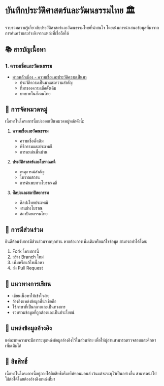 # บันทึกประวัติศาสตร์และวัฒนธรรมไทย 🏛️

รวบรวมความรู้เกี่ยวกับประวัติศาสตร์และวัฒนธรรมไทยที่น่าสนใจ โดยเน้นการนำเสนอข้อมูลที่มาจากการค้นคว้าและอ้างอิงจากแหล่งที่เชื่อถือได้

## 📚 สารบัญเนื้อหา

### 1. ความเชื่อและวัฒนธรรม
- [ศาลหลักเมือง - ความเชื่อและประวัติความเป็นมา](city-pillar/README.md)
  - ประวัติความเป็นมาและความสำคัญ
  - ที่มาของความเชื่อดั้งเดิม
  - บทบาทในสังคมไทย

## 📝 การจัดหมวดหมู่

เนื้อหาในโครงการนี้แบ่งออกเป็นหมวดหมู่หลักดังนี้:

1. **ความเชื่อและวัฒนธรรม**
   - ความเชื่อดั้งเดิม
   - พิธีกรรมและประเพณี
   - การละเล่นพื้นบ้าน

2. **ประวัติศาสตร์และโบราณคดี**
   - เหตุการณ์สำคัญ
   - โบราณสถาน
   - การค้นพบทางโบราณคดี

3. **ศิลปะและสถาปัตยกรรม**
   - ศิลปะไทยประเพณี
   - งานช่างโบราณ
   - สถาปัตยกรรมไทย

## 🤝 การมีส่วนร่วม

ยินดีต้อนรับการมีส่วนร่วมจากทุกท่าน หากต้องการเพิ่มเติมหรือแก้ไขข้อมูล สามารถทำได้โดย:

1. Fork โครงการนี้
2. สร้าง Branch ใหม่
3. เพิ่มหรือแก้ไขเนื้อหา
4. ส่ง Pull Request

## 📖 แนวทางการเขียน

- เขียนเนื้อหาให้เข้าใจง่าย
- อ้างอิงแหล่งข้อมูลที่น่าเชื่อถือ
- ใช้ภาษาที่เป็นกลางและเป็นทางการ
- รวบรวมข้อมูลที่ถูกต้องและเป็นประโยชน์

## 🔗 แหล่งข้อมูลอ้างอิง

แต่ละบทความจะมีการระบุแหล่งข้อมูลอ้างอิงไว้ในส่วนท้าย เพื่อให้ผู้อ่านสามารถตรวจสอบและศึกษาเพิ่มเติมได้

## 📄 ลิขสิทธิ์

เนื้อหาในโครงการนี้อยู่ภายใต้ลิขสิทธิ์ครีเอทีฟคอมมอนส์ เว้นแต่จะระบุไว้เป็นอย่างอื่น สามารถนำไปใช้ต่อได้โดยต้องอ้างอิงแหล่งที่มา